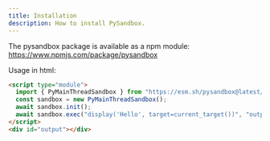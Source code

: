 ```yaml
---
title: Installation
description: How to install PySandbox.
---
```


The pysandbox package is available as a npm module: https://www.npmjs.com/package/pysandbox

Usage in html:

```html
<script type="module">
  import { PyMainThreadSandbox } from "https://esm.sh/pysandbox@latest/";
  const sandbox = new PyMainThreadSandbox();
  await sandbox.init();
  await sandbox.exec("display('Hello', target=current_target())", "output");
</script>
<div id="output"></div>
```
